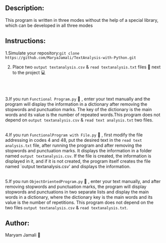 ## Description:
This program is written in three modes without the help of a special library, which can be developed in all three modes
## Instructions:
1.Simulate your repository:`git clone https://github.com/MaryaJamali/TextAnalysis-with-Python.git`
<br>

2. Place two `output textanalysis.csv` & `read textanalysis.txt` files  📁 next to the project 💻
<br>
<br>

3.If you run `Functional Program.py` 📄 , enter your text manually and the program will display the information in a dictionary after removing the stopwords and punctuation marks. The key of the dictionary is the main words and its value is the number of repeated words.This program does not depend on `output textanalysis.csv` & `read text analysis.txt` two files. 
<br>
<br>

4.If you run `FunctionalProgram with File.py` 📑 , first modify the file addressing in codes 4 and 48, put the desired text in the `read text analysis.txt` file, after running the program and after removing the stopwords and punctuation marks. It displays the information in a folder named `output textanalysis.csv`. If the file is created, the information is displayed in it, and if it is not created, the program itself creates the file named `output textanalysis.csv' and displays the information. 
<br>
<br>

5.If you run `ObjectOrientedProgram.py` 📃 , enter your text manually, and after removing stopwords and punctuation marks, the program will display stopwords and punctuations in two separate lists and display the main words in a dictionary, where the dictionary key is the main words and its value is the number of repetitions.
This program does not depend on the two files `output textanalysis.csv` & `read textanalysis.txt`. 
## Author:
Maryam Jamali 💓
